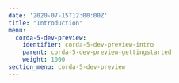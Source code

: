 ```yaml
---
date: '2020-07-15T12:00:00Z'
title: "Introduction"
menu:
  corda-5-dev-preview:
    identifier: corda-5-dev-preview-intro
    parent: corda-5-dev-preview-gettingstarted
    weight: 1000
section_menu: corda-5-dev-preview
---
```

